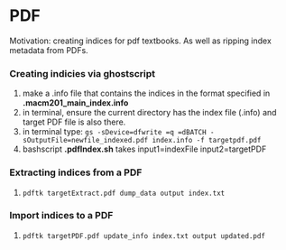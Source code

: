 # PDF 
Motivation: creating indices for pdf textbooks. As well as ripping index metadata from PDFs.

### Creating indicies via ghostscript
1. make a .info file that contains the indices in the format specified in **.macm201_main_index.info**
2. in terminal, ensure the current directory has the index file (.info) and target PDF file is also there.
3. in terminal type: `gs -sDevice=dfwrite =q =dBATCH -sOutputFile=newfile_indexed.pdf index.info -f targetpdf.pdf`
4. bashscript **.pdfIndex.sh** takes input1=indexFile input2=targetPDF

### Extracting indices from a PDF
1. `pdftk targetExtract.pdf dump_data output index.txt`

### Import indices to a PDF
1. `pdftk targetPDF.pdf update_info index.txt output updated.pdf`
